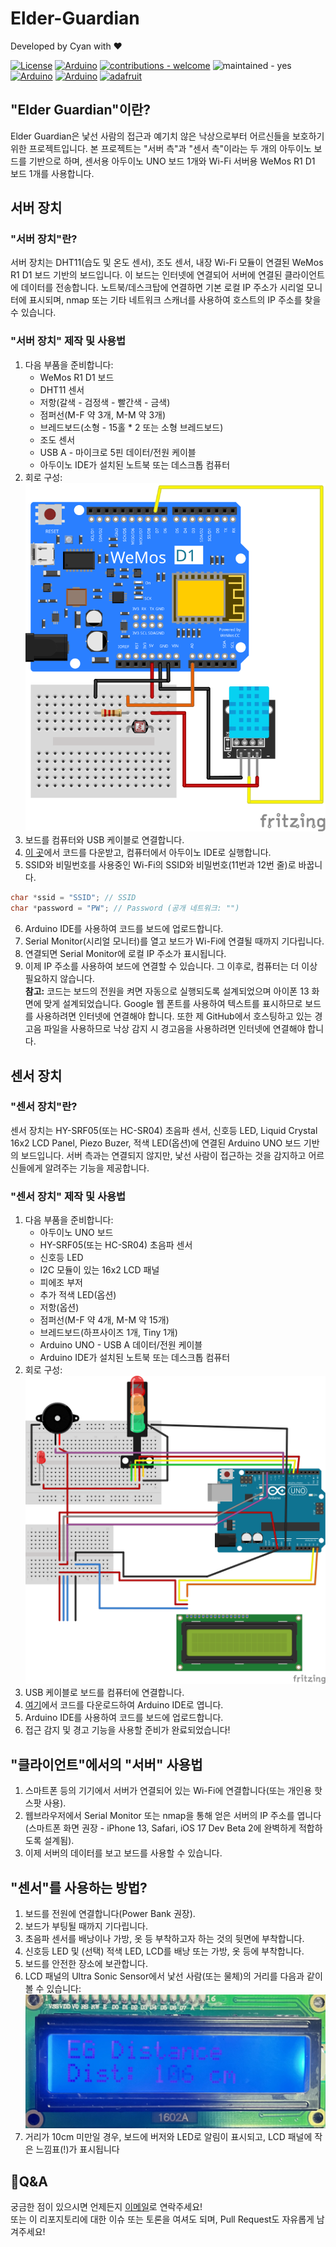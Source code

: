 # Elder-Guardian
Developed by Cyan with ❤️  

[![License](https://img.shields.io/github/license/hoony6134/Elder-Guardian.svg)](https://github.com/hoony6134/Elder-Guardian) <a href='https://github.com/shivamkapasia0' target="_blank"><img alt='Arduino' src='https://img.shields.io/badge/Made_for Arduino-100000?style=flat&logo=Arduino&logoColor=white&labelColor=00979D&color=black'/></a> [![contributions - welcome](https://img.shields.io/badge/contributions-welcome-blue)](/CONTRIBUTING.md "Go to contributions doc") ![maintained - yes](https://img.shields.io/badge/maintained-yes-blue)<br>
<a href='https://github.com/shivamkapasia0' target="_blank"><img alt='Arduino' src='https://img.shields.io/badge/Arduino_UNO-100000?style=flat&logo=Arduino&logoColor=white&labelColor=00979D&color=00979D'/></a> <a href='https://github.com/shivamkapasia0' target="_blank"><img alt='Arduino' src='https://img.shields.io/badge/WeMos_D1 R1-100000?style=flat&logo=Arduino&logoColor=white&labelColor=00979D&color=00979D'/></a> <a href='https://github.com/shivamkapasia0' target="_blank"><img alt='adafruit' src='https://img.shields.io/badge/Adafruit_Sensors-100000?style=flat&logo=adafruit&logoColor=white&labelColor=000000&color=000000'/></a>
## "Elder Guardian"이란?
Elder Guardian은 낯선 사람의 접근과 예기치 않은 낙상으로부터 어르신들을 보호하기 위한 프로젝트입니다. 본 프로젝트는 "서버 측"과 "센서 측"이라는 두 개의 아두이노 보드를 기반으로 하며, 센서용 아두이노 UNO 보드 1개와 Wi-Fi 서버용 WeMos R1 D1 보드 1개를 사용합니다.
## 서버 장치
### "서버 장치"란?
서버 장치는 DHT11(습도 및 온도 센서), 조도 센서, 내장 Wi-Fi 모듈이 연결된 WeMos R1 D1 보드 기반의 보드입니다. 이 보드는 인터넷에 연결되어 서버에 연결된 클라이언트에 데이터를 전송합니다. 노트북/데스크탑에 연결하면 기본 로컬 IP 주소가 시리얼 모니터에 표시되며, nmap 또는 기타 네트워크 스캐너를 사용하여 호스트의 IP 주소를 찾을 수 있습니다.
### "서버 장치" 제작 및 사용법
1. 다음 부품을 준비합니다:
    - WeMos R1 D1 보드
    - DHT11 센서
    - 저항(갈색 - 검정색 - 빨간색 - 금색)
    - 점퍼선(M-F 약 3개, M-M 약 3개)
    - 브레드보드(소형 - 15홀 * 2 또는 소형 브레드보드)
    - 조도 센서
    - USB A - 마이크로 5핀 데이터/전원 케이블
    - 아두이노 IDE가 설치된 노트북 또는 데스크톱 컴퓨터
2. 회로 구성:   
![Server Side Circuit](Server_side_bb.svg)
3. 보드를 컴퓨터와 USB 케이블로 연결합니다.
4. [이 곳](server.ino)에서 코드를 다운받고, 컴퓨터에서 아두이노 IDE로 실행합니다.
5. SSID와 비밀번호를 사용중인 Wi-Fi의 SSID와 비밀번호(11번과 12번 줄)로 바꿉니다.
```cpp
char *ssid = "SSID"; // SSID
char *password = "PW"; // Password (공개 네트워크: "")
```
6. Arduino IDE를 사용하여 코드를 보드에 업로드합니다.
7. Serial Monitor(시리얼 모니터)를 열고 보드가 Wi-Fi에 연결될 때까지 기다립니다.
8. 연결되면 Serial Monitor에 로컬 IP 주소가 표시됩니다.
9. 이제 IP 주소를 사용하여 보드에 연결할 수 있습니다. 그 이후로, 컴퓨터는 더 이상 필요하지 않습니다.<br>
**참고:** 코드는 보드의 전원을 켜면 자동으로 실행되도록 설계되었으며 아이폰 13 화면에 맞게 설계되었습니다. Google 웹 폰트를 사용하여 텍스트를 표시하므로 보드를 사용하려면 인터넷에 연결해야 합니다. 또한 제 GitHub에서 호스팅하고 있는 경고음 파일을 사용하므로 낙상 감지 시 경고음을 사용하려면 인터넷에 연결해야 합니다.

## 센서 장치
### "센서 장치"란?
센서 장치는 HY-SRF05(또는 HC-SR04) 초음파 센서, 신호등 LED, Liquid Crystal 16x2 LCD Panel, Piezo Buzer, 적색 LED(옵션)에 연결된 Arduino UNO 보드 기반의 보드입니다. 서버 측과는 연결되지 않지만, 낯선 사람이 접근하는 것을 감지하고 어르신들에게 알려주는 기능을 제공합니다.

### "센서 장치" 제작 및 사용법
1. 다음 부품을 준비합니다:
    - 아두이노 UNO 보드
    - HY-SRF05(또는 HC-SR04) 초음파 센서
    - 신호등 LED
    - I2C 모듈이 있는 16x2 LCD 패널
    - 피에조 부저
    - 추가 적색 LED(옵션)
    - 저항(옵션)
    - 점퍼선(M-F 약 4개, M-M 약 15개)
    - 브레드보드(하프사이즈 1개, Tiny 1개)
    - Arduino UNO - USB A 데이터/전원 케이블
    - Arduino IDE가 설치된 노트북 또는 데스크톱 컴퓨터
2. 회로 구성:  
![Sensor Side Circuit](Sensor_side_bb.svg)
3. USB 케이블로 보드를 컴퓨터에 연결합니다.
4. [여기](sensor.ino)에서 코드를 다운로드하여 Arduino IDE로 엽니다.
5. Arduino IDE를 사용하여 코드를 보드에 업로드합니다.
6. 접근 감지 및 경고 기능을 사용할 준비가 완료되었습니다!

## "클라이언트"에서의 "서버" 사용법
1. 스마트폰 등의 기기에서 서버가 연결되어 있는 Wi-Fi에 연결합니다(또는 개인용 핫스팟 사용).
2. 웹브라우저에서 Serial Monitor 또는 nmap을 통해 얻은 서버의 IP 주소를 엽니다(스마트폰 화면 권장 - iPhone 13, Safari, iOS 17 Dev Beta 2에 완벽하게 적합하도록 설계됨).
3. 이제 서버의 데이터를 보고 보드를 사용할 수 있습니다.

## "센서"를 사용하는 방법?
1. 보드를 전원에 연결합니다(Power Bank 권장).
2. 보드가 부팅될 때까지 기다립니다.
3. 초음파 센서를 배낭이나 가방, 옷 등 부착하고자 하는 것의 뒷면에 부착합니다.
4. 신호등 LED 및 (선택) 적색 LED, LCD를 배낭 또는 가방, 옷 등에 부착합니다.
5. 보드를 안전한 장소에 보관합니다.
6. LCD 패널의 Ultra Sonic Sensor에서 낯선 사람(또는 물체)의 거리를 다음과 같이 볼 수 있습니다:  
![LCD Panel](LCD.JPG)
7. 거리가 10cm 미만일 경우, 보드에 버저와 LED로 알림이 표시되고, LCD 패널에 작은 느낌표(!)가 표시됩니다

## Q&A
궁금한 점이 있으시면 언제든지 [이메일][def]로 연락주세요!  
또는 이 리포지토리에 대한 이슈 또는 토론을 여셔도 되며, Pull Request도 자유롭게 남겨주세요!

[def]: mailto:mailto@scian.xyz
